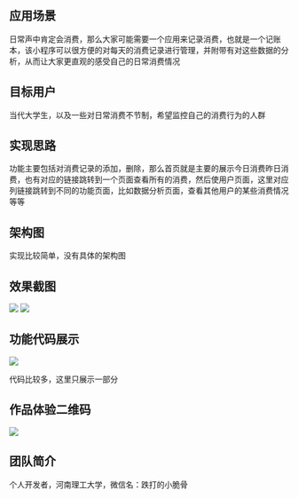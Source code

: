 ## 应用场景

日常声中肯定会消费，那么大家可能需要一个应用来记录消费，也就是一个记账本，该小程序可以很方便的对每天的消费记录进行管理，并附带有对这些数据的分析，从而让大家更直观的感受自己的日常消费情况

## 目标用户

当代大学生，以及一些对日常消费不节制，希望监控自己的消费行为的人群

## 实现思路

功能主要包括对消费记录的添加，删除，那么首页就是主要的展示今日消费昨日消费，也有对应的链接跳转到一个页面查看所有的消费，然后使用户页面，这里对应列链接跳转到不同的功能页面，比如数据分析页面，查看其他用户的某些消费情况等等

## 架构图

实现比较简单，没有具体的架构图

## 效果截图

![ ](https://mmbiz.qpic.cn/mmbiz_png/rgKKQrY3JUtFMua2bahDyzjtMcml5rQT0e5RMdJK16IFsfYxJhH3wAibGzEUib2rI3GeoQichFrDmG49WDSj1nczw/0?wx_fmt=png)
![ ](https://mmbiz.qpic.cn/mmbiz_png/rgKKQrY3JUtFMua2bahDyzjtMcml5rQTfhMHqVh7PSVw7nHfwJSpm1W6ictzU6D9ZrpIcxC2uVMKOCDblbvyXww/0?wx_fmt=png)
## 功能代码展示

![ ](https://mmbiz.qpic.cn/mmbiz_png/rgKKQrY3JUtFMua2bahDyzjtMcml5rQTicsMhw7Ixk4vr4KBZmwGp2pZg43h52pKh9pBia7ibG2ds2aUE2znm5YbQ/0?wx_fmt=png)

代码比较多，这里只展示一部分

## 作品体验二维码

![](https://wx-xly-1301545895.cos.ap-beijing.myqcloud.com/web/code.png)

## 团队简介

个人开发者，河南理工大学，微信名：跌打的小脆骨
